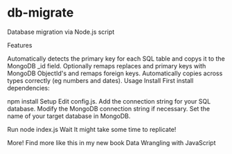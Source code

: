 # db-migrate

Database migration via Node.js script


Features

Automatically detects the primary key for each SQL table and copys it to the MongoDB _id field.
Optionally remaps replaces and primary keys with MongoDB ObjectId's and remaps foreign keys.
Automatically copies across types correctly (eg numbers and dates).
Usage
Install
First install dependencies:

npm install
Setup
Edit config.js. Add the connection string for your SQL database. Modify the MongoDB connection string if necessary. Set the name of your target database in MongoDB.

Run
node index.js
Wait
It might take some time to replicate!

More!
Find more like this in my new book Data Wrangling with JavaScript
